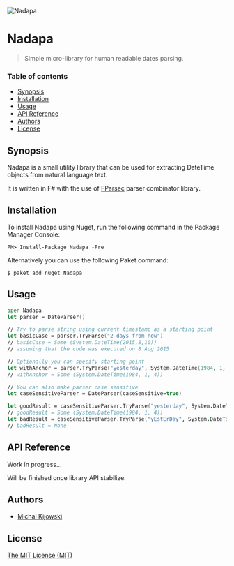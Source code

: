 ![Nadapa](https://lh3.googleusercontent.com/CyGGnsOjYmE05xJWGtYOuFBdq45ytWSXx9NRpfOjeVs=w859-h282-no)

# Nadapa
> Simple micro-library for human readable dates parsing.

### Table of contents
* [Synopsis](#synopsis)
* [Installation](#installation)
* [Usage](#usage)
* [API Reference](#api-reference)
* [Authors](#authors)
* [License](#license)

## Synopsis
Nadapa is a small utility library that can be used for extracting DateTime objects from natural language text.

It is written in F# with the use of [FParsec](http://www.quanttec.com/fparsec/) parser combinator library.
## Installation
To install Nadapa using Nuget, run the following command in the Package Manager Console:
```
PM> Install-Package Nadapa -Pre
```
Alternatively you can use the following Paket command:
```
$ paket add nuget Nadapa
```

## Usage
```fsharp
open Nadapa
let parser = DateParser()

// Try to parse string using current timestamp as a starting point
let basicCase = parser.TryParse("2 days from now")
// basicCase = Some (System.DateTime(2015,8,10))
// assuming that the code was executed on 8 Aug 2015

// Optionally you can specify starting point
let withAnchor = parser.TryParse("yesterday", System.DateTime(1984, 1, 5))
// withAnchor = Some (System.DateTime(1984, 1, 4))

// You can also make parser case sensitive
let caseSensitiveParser = DateParser(caseSensitive=true)

let goodResult = caseSensitiveParser.TryParse("yesterday", System.DateTime(1984, 1, 5))
// goodResult = Some (System.DateTime(1984, 1, 4))
let badResult = caseSensitiveParser.TryParse("yEstErDay", System.DateTime(1984, 1, 5))
// badResult = None
```

## API Reference
Work in progress...

Will be finished once library API stabilize.

## Authors
* [Michal Kijowski](michal.kijowski@hotmail.com)

## License
[The MIT License (MIT)](LICENSE.txt)
